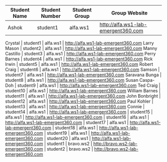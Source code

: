 Student Name | Student Number | Student Group | Group Website
------------ | ---------------| ---------- | ------------
Ashok | student1	| alfa.ws1	| http://alfa.ws1-lab-emergent360.com

Crystal	| student1	| alfa.ws1	| http://alfa.ws1-lab-emergent360.com
Larry Mason	| student2	| alfa.ws1 | http://alfa.ws1-lab-emergent360.com
Manny Castillo | student3	| alfa.ws1	| http://alfa.ws1-lab-emergent360.com
Perry Barnes	| student4	| alfa.ws1	| http://alfa.ws1-lab-emergent360.com
Rick Irwin	| student5	| alfa.ws1	| http://alfa.ws1-lab-emergent360.com
Robert Craig	| student6	| alfa.ws1	| http://alfa.ws1-lab-emergent360.com
Samson	| student7	| alfa.ws1	| http://alfa.ws1-lab-emergent360.com
Saravana Bunga	| student8	| alfa.ws1	| http://alfa.ws1-lab-emergent360.com
Susan Caspa-Doh	| student9	| alfa.ws1	| http://alfa.ws1-lab-emergent360.com
Ted Craig	| student10	| alfa.ws1	| http://alfa.ws1-lab-emergent360.com
William Barnes	| student11	| alfa.ws1	| http://alfa.ws1-lab-emergent360.com
John Bonbright | student12	| alfa.ws1	| http://alfa.ws1-lab-emergent360.com
Paul Kohler	| student13	| alfa.ws1	| http://alfa.ws1-lab-emergent360.com
Connie	| student14 |	alfa.ws1	| http://alfa.ws1-lab-emergent360.com
	| student15	| alfa.ws1 |	http://alfa.ws1-lab-emergent360.com
	| student16	| alfa.ws1 |	http://alfa.ws1-lab-emergent360.com
	| student17	| alfa.ws1 |	http://alfa.ws1-lab-emergent360.com
	| student18	| alfa.ws1	| http://alfa.ws1-lab-emergent360.com
	| student19	| alfa.ws1	| http://alfa.ws1-lab-emergent360.com
	| student20	| alfa.ws1	| http://alfa.ws1-lab-emergent360.com
	| student1	| bravo.ws2 |	http://bravo.ws2-lab-emergent360.com
	| student2	| bravo.ws2	| http://bravo.ws2-lab-emergent360.com

